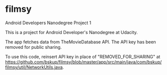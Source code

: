 # filmsy
Android Developers Nanodegree Project 1

This is a project for Android Developer's Nanodegree at Udacity.

The app fetches data from TheMovieDatabase API. The API key has been removed for public sharing.

To use this code, reinsert API key in place of "REMOVED_FOR_SHARING" at https://github.com/bskup/filmsy/blob/master/app/src/main/java/com/bskup/filmsy/util/NetworkUtils.java.
